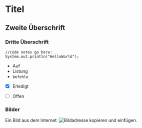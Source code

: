 # Titel
## Zweite Überschrift
### Dritte Überschrift

```
//code notes go here:
System.out.println("HelloWorld");
```

- Auf
- Listung
- `befehle`

- [x] Erledigt
- [ ] Offen


### Bilder
Ein Bild aus dem Internet:
![Bildadresse kopieren und einfügen.](https://pbs.twimg.com/media/FMtAtFDXoAEVfUd.jpg "Bild aus dem Internet")
